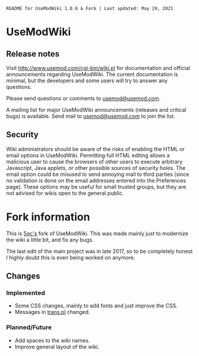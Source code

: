 `README for UseModWiki 1.0.6 & Fork | Last updated: May 29, 2021`

# UseModWiki
## Release notes
Visit http://www.usemod.com/cgi-bin/wiki.pl for documentation and official
announcements regarding UseModWiki.  The current documentation is minimal,
but the developers and some users will try to answer any questions.

Please send questions or comments to [usemod@usemod.com](mailto:usemod@usemod.com).

A mailing list for major UseModWiki announcements (releases and critical
bugs) is available. Send mail to usemod@usemod.com to join the list.

## Security
Wiki administrators should be aware of the risks of enabling the HTML
or email options in UseModWiki. Permitting full HTML editing allows a
malicious user to cause the browsers of other users to execute
arbitrary Javascript, Java applets, or other possible sources of
security holes.  The email option could be misused to send annoying
mail to third parties (since no validation is done on the email
addresses entered into the Preferences page).  These options may be
useful for small trusted groups, but they are not advised for wikis
open to the general public.

# Fork information
This is [5qc's](https://github.com/5qc) fork of UseModWiki. This was made mainly just to
modernize the wiki a little bit, and fix any bugs.

The last edit of the main project was in late 2017, so to be completely honest I highly
doubt this is even being worked on anymore.

## Changes
### Implemented
* Some CSS changes, mainly to add fonts and just improve the CSS.
* Messages in [trans.pl](https://github.com/5qc/usemod/blob/master/misc/trans.pl) changed.

### Planned/Future
* Add spaces to the wiki names.
* Improve general layout of the wiki.
